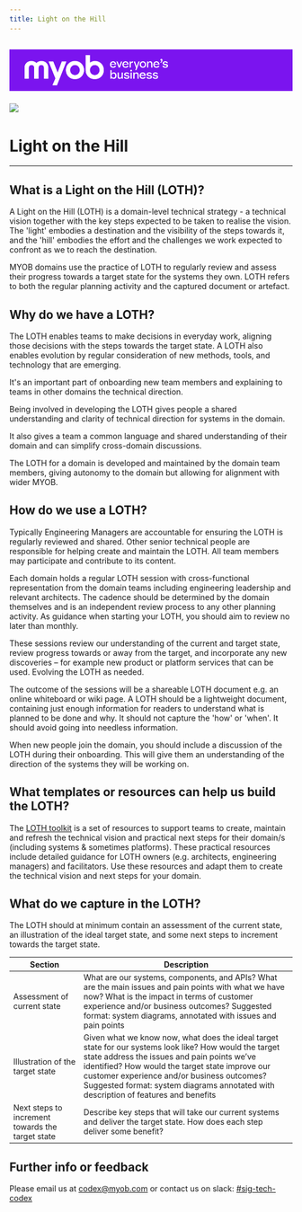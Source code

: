 ```yaml
---
title: Light on the Hill
---
```


![MYOB Banner](../../assets/images/myob-banner.png)
---


<!-- confluence-page-id: 9293956020 -->
![](../assets/BANNER.png)

# Light on the Hill

---

## What is a Light on the Hill (LOTH)?

A Light on the Hill (LOTH) is a domain-level technical strategy - a technical vision together with the key steps expected to be taken to realise the vision. The 'light' embodies a destination and the visibility of the steps towards it, and the 'hill' embodies the effort and the challenges we work expected to confront as we to reach the destination.

MYOB domains use the practice of LOTH to regularly review and assess their progress towards a target state for the systems they own. LOTH refers to both the regular planning activity and the captured document or artefact.

## Why do we have a LOTH?

The LOTH enables teams to make decisions in everyday work, aligning those decisions with the steps towards the target state. A LOTH also enables evolution by regular consideration of new methods, tools, and technology that are emerging.

It's an important part of onboarding new team members and explaining to teams in other domains the technical direction.

Being involved in developing the LOTH gives people a shared understanding and clarity of technical direction for systems in the domain.

It also gives a team a common language and shared understanding of their domain and can simplify cross-domain discussions.

The LOTH for a domain is developed and maintained by the domain team members, giving autonomy to the domain but allowing for alignment with wider MYOB.

## How do we use a LOTH?

Typically Engineering Managers are accountable for ensuring the LOTH is regularly reviewed and shared. Other senior technical people are responsible for helping create and maintain the LOTH. All team members may participate and contribute to its content.

Each domain holds a regular LOTH session with cross-functional representation from the domain teams including engineering leadership and relevant architects. The cadence should be determined by the domain themselves and is an independent review process to any other planning activity. As guidance when starting your LOTH, you should aim to review no later than monthly.

These sessions review our understanding of the current and target state, review progress towards or away from the target, and incorporate any new discoveries – for example new product or platform services that can be used. Evolving the LOTH as needed.

The outcome of the sessions will be a shareable LOTH document e.g. an online whiteboard or wiki page. A LOTH should be a lightweight document, containing just enough information for readers to understand what is planned to be done and why. It should not capture the 'how' or 'when'. It should avoid going into needless information.

When new people join the domain, you should include a discussion of the LOTH during their onboarding. This will give them an understanding of the direction of the systems they will be working on.

## What templates or resources can help us build the LOTH?

The [LOTH toolkit](https://myobconfluence.atlassian.net/l/cp/Ba8HuZWc) is a set of resources to support teams to create, maintain and refresh the technical vision and practical next steps for their domain/s (including systems & sometimes platforms). These practical resources include detailed guidance for LOTH owners (e.g. architects, engineering managers) and facilitators. Use these resources and adapt them to create the technical vision and next steps for your domain.

## What do we capture in the LOTH?

The LOTH should at minimum contain an assessment of the current state, an illustration of the ideal target state, and some next steps to increment towards the target state.

| Section | Description |
| --- | ----------- |
| Assessment of current state | What are our systems, components, and APIs? What are the main issues and pain points with what we have now? What is the impact in terms of customer experience and/or business outcomes? Suggested format: system diagrams, annotated with issues and pain points |
| Illustration of the target state | Given what we know now, what does the ideal target state for our systems look like? How would the target state address the issues and pain points we’ve identified? How would the target state improve our customer experience and/or business outcomes? Suggested format: system diagrams annotated with description of features and benefits |
| Next steps to increment towards the target state | Describe key steps that will take our current systems and deliver the target state. How does each step deliver some benefit? |

## Further info or feedback

Please email us at <codex@myob.com> or contact us on slack: [#sig-tech-codex](https://myob.slack.com/archives/C02N8ADPGUX)
